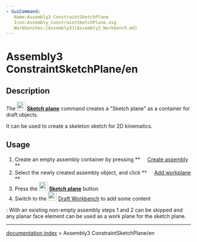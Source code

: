 ```yaml
---
- GuiCommand:
   Name:Assembly3 ConstraintSketchPlane
   Icon:Assembly_ConstraintSketchPlane.svg
   Workbenches:[Assembly3](Assembly3_Workbench.md)
---
```


# Assembly3 ConstraintSketchPlane/en

## Description

The **<img src="images/Assembly_ConstraintSketchPlane.svg" width=24px> [Sketch plane](Assembly3_ConstraintSketchPlane.md)** command creates a \"Sketch plane\" as a container for draft objects.

It can be used to create a skeleton sketch for 2D kinematics.

## Usage

1.  Create an empty assembly container by pressing **<img src="images/Assembly_New_Assembly.svg‎‎" width=16px> [Create assembly](Assembly3_CreateAssembly.md)
**
2.  Select the newly created assembly object, and click **<img src="images/Assembly_Add_Workplane.svg‎‎" width=16px> [Add workplane](Assembly3_AddXYWorkplane.md)
**
3.  Press the **<img src="images/Assembly_ConstraintSketchPlane.svg" width=24px> [Sketch plane](Assembly3_ConstraintSketchPlane.md)** button
4.  Switch to the <img alt="" src=images/Workbench_Draft.svg  style="width:24px;"> [Draft Workbench](Draft_Workbench.md) to add some content

:   With an existing non-empty assembly steps 1 and 2 can be skipped and any planar face element can be used as a work plane for the sketch plane.

---
[documentation index](../README.md) > Assembly3 ConstraintSketchPlane/en
